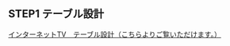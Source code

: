## STEP1 テーブル設計

[インターネットTV　テーブル設計（こちらよりご覧いただけます。）](https://opalescent-dumpling-073.notion.site/STEP1-96c99e006e4d485c8f7637bd84d8f173)
